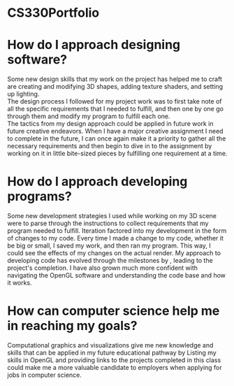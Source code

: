 # CS330Portfolio

# How do I approach designing software?
Some new design skills that my work on the project has helped me to craft are creating and modifying 3D shapes, adding texture shaders, and setting up lighting.  
The design process I followed for my project work was to first take note of all the specific requirements that I needed to fulfill, and then one by one go through them and modify my program to fulfill each one.  
The tactics from my design approach could be applied in future work in future creative endeavors. When I have a major creative assignment I need to complete in the future, I can once again make it a priority to gather all the necessary requirements and then begin to dive in to the assignment by working on it in little bite-sized pieces by fulfilling one requirement at a time. 

# How do I approach developing programs?
Some new development strategies I used while working on my 3D scene were to parse through the instructions to collect requirements that my program needed to fulfill. 
Iteration factored into my development in the form of changes to my code. Every time I made a change to my code, whether it be big or small, I saved my work, and then ran my program. This way, I could see the effects of my changes on the actual render. 
My approach to developing code has evolved through the milestones by , leading to the project's completion.
I have also grown much more confident with navigating the OpenGL software and understanding the code base and how it works. 
        
# How can computer science help me in reaching my goals?
Computational graphics and visualizations give me new knowledge and skills that can be applied in my future educational pathway by
Listing my skills in OpenGL and providing links to the projects completed in this class could make me a more valuable candidate to employers when applying for jobs in computer science. 
